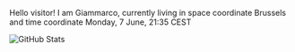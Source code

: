 Hello visitor! I am Giammarco, currently living in space coordinate Brussels and time coordinate Monday, 7 June, 21:35 CEST

![GitHub Stats](https://github-readme-stats.vercel.app/api?username=grcasanova)
